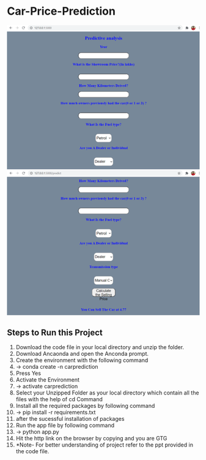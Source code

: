 # Car-Price-Prediction
![alt text](https://github.com/abdabdullah/CarPricePredicton/blob/main/Screenshot%20(28).png)
![alt text](https://github.com/abdabdullah/CarPricePredicton/blob/main/Screenshot%20(29).png)
## Steps to Run this Project
1) Download the code file in your local directory and unzip the folder.
2) Download Ancaonda and open the Anconda prompt.
3) Create the environment with the following command 
4) -> conda create -n carprediction
5) Press Yes 
6) Activate the Environment 
7) -> activate carprediction
8) Select your Unzipped Folder as your local directory which contain all the files with the help of cd Command 
9) Install all the required packages by following command 
10) -> pip install -r requirements.txt
11) after the sucessful installation of packages 
12) Run the app file  by following command 
13) -> python app.py 
14) Hit the http link on the browser by copying  and you are GTG
15) *Note- For better understanding of project refer to the ppt provided in the code file.
